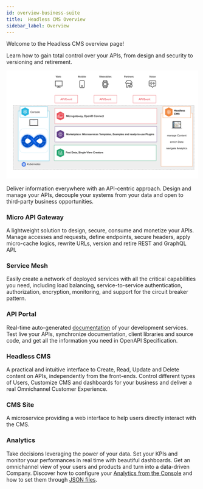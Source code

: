 ```yaml
---
id: overview-business-suite
title:  Headless CMS Overview
sidebar_label: Overview
---
```

Welcome to the Headless CMS overview page!

Learn how to gain total control over your APIs, from design and security to versioning and retirement.

![image alt text](img/mia-platform-overview-cms.png)

Deliver information everywhere with an API-centric approach. Design and manage your APIs, decouple your systems from your data and open to third-party business opportunities.

### Micro API Gateway

A lightweight solution to design, secure, consume and monetize your APIs. Manage accesses and requests, define endpoints, secure headers, apply micro-cache logics, rewrite URLs, version and retire REST and GraphQL API.

### Service Mesh

Easily create a network of deployed services with all the critical capabilities you need, including load balancing, service-to-service authentication, authorization, encryption, monitoring, and support for the circuit breaker
pattern.

### API Portal

Real-time auto-generated [documentation](/runtime_suite/api-portal/10_overview.md) of your development services. Test live your APIs, synchronize documentation, client libraries and source code, and get all the information you need in OpenAPI Specification.

### Headless CMS

A practical and intuitive interface to Create, Read, Update and Delete content on APIs, independently from the front-ends. Control different types of Users, Customize CMS and dashboards for your business and deliver a real Omnichannel Customer Experience.

### CMS Site

A microservice providing a web interface to help users directly interact with the CMS.

### Analytics

Take decisions leveraging the power of your data. Set your KPIs and monitor your performances in real time with beautiful dashboards.
Get an omnichannel view of your users and products and turn into a data-driven Company.
Discover how to configure your [Analytics from the Console](/microfrontend-composer/previous-tools/analytics/config_analytics.md) and how to set them through [JSON files](/microfrontend-composer/previous-tools/analytics/conf_analytics.md).
